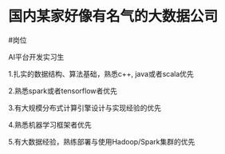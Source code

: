 # 国内某家好像有名气的大数据公司


#岗位

AI平台开发实习生

1.扎实的数据结构、算法基础，熟悉c++, java或者scala优先

2.熟悉spark或者tensorflow者优先

3.有大规模分布式计算引擎设计与实现经验的优先

4.熟悉机器学习框架者优先

5.有大数据经验，熟练部署与使用Hadoop/Spark集群的优先
